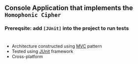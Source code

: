 [MVC]: https://en.wikipedia.org/wiki/Model%E2%80%93view%E2%80%93controller
[JUnit]: https://junit.org/junit5/
[JavaFX]:https://openjfx.io/
[JavaServlet]:https://docs.oracle.com/javaee/7/api/javax/servlet/Servlet.html

## Console Application that implements the `Homophonic Cipher`

### Prereqsite: add `[JUnit]` into the project to run tests

#
* Architecture constructed using [MVC] pattern
* Tested using [JUnit] framework
* Cross-platform